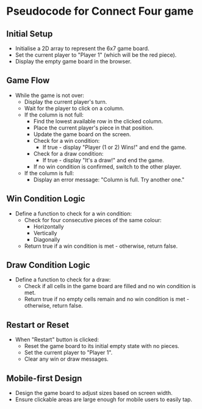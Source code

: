 # Pseudocode for Connect Four game

## Initial Setup

-   Initialise a 2D array to represent the 6x7 game board.
-   Set the current player to "Player 1" (which will be the red piece).
-   Display the empty game board in the browser.

## Game Flow

-   While the game is not over:
    -   Display the current player's turn.
    -   Wait for the player to click on a column.
    -   If the column is not full:
        -   Find the lowest available row in the clicked column.
        -   Place the current player's piece in that position.
        -   Update the game board on the screen.
        -   Check for a win condition:
            -   If true - display "Player (1 or 2) Wins!" and end the game.
        -   Check for a draw condition:
            -   If true - display "It's a draw!" and end the game.
        -   If no win condition is confirmed, switch to the other player.
    -   If the column is full:
        -   Display an error message: "Column is full. Try another one."

## Win Condition Logic

-   Define a function to check for a win condition:
    -   Check for four consecutive pieces of the same colour:
        -   Horizontally
        -   Vertically
        -   Diagonally
    -   Return true if a win condition is met - otherwise, return false.

## Draw Condition Logic

-   Define a function to check for a draw:
    -   Check if all cells in the game board are filled and no win condition is met.
    -   Return true if no empty cells remain and no win condition is met - otherwise, return false.

## Restart or Reset

-   When "Restart" button is clicked:
    -   Reset the game board to its initial empty state with no pieces.
    -   Set the current player to "Player 1".
    -   Clear any win or draw messages.

## Mobile-first Design

-   Design the game board to adjust sizes based on screen width.
-   Ensure clickable areas are large enough for mobile users to easily tap.
